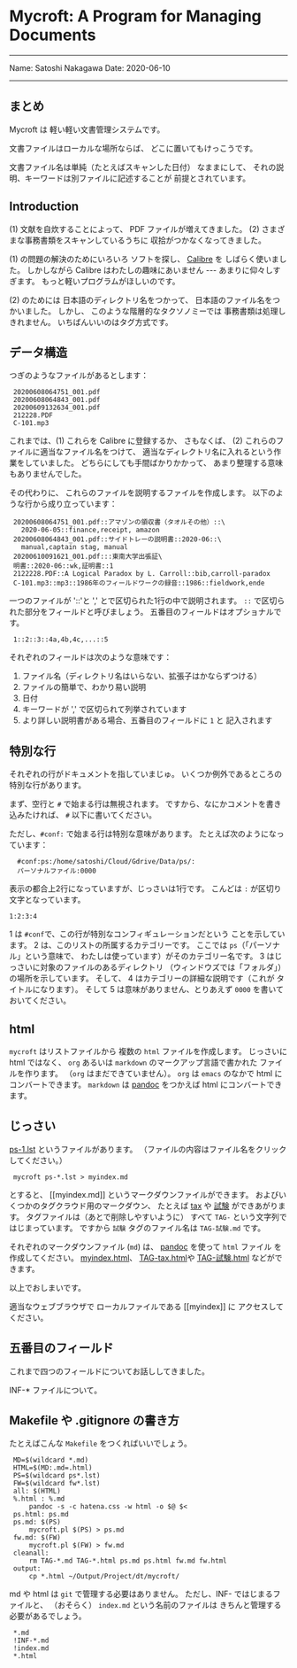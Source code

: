 <!-- -*- coding: utf-8; mode: markdown -*- -->

# Mycroft: A Program for Managing Documents

---

Name: Satoshi Nakagawa
Date: 2020-06-10

---

## まとめ

Mycroft は 軽い軽い文書管理システムです。

文書ファイルはローカルな場所ならば、
どこに置いてもけっこうです。

文書ファイル名は単純（たとえばスキャンした日付）
なままにして、
それの説明、キーワードは別ファイルに記述することが
前提とされています。


## Introduction

(1) 文献を自炊することによって、
PDF ファイルが増えてきました。
(2) さまざまな事務書類をスキャンしているうちに
収拾がつかなくなってきました。

(1) の問題の解決のためにいろいろ
ソフトを探し、
[Calibre](https://calibre-ebook.com/) を
しばらく使いました。
しかしながら Calibre はわたしの趣味にあいません ---
あまりに仰々しすぎます。
もっと軽いプログラムがほしいのです。

(2) のためには
日本語のディレクトリ名をつかって、
日本語のファイル名をつかいました。
しかし、
このような階層的なタクソノミーでは
事務書類は処理しきれません。
いちばんいいのはタグ方式です。

<!-- Mycroft は、ファイルを
文献ファイルとそれ以外とに分類します。 -->

## データ構造

つぎのようなファイルがあるとします：


     20200608064751_001.pdf
     20200608064843_001.pdf
     20200609132634_001.pdf
     212228.PDF
     C-101.mp3
     

これまでは、(1) これらを Calibre に登録するか、
さもなくば、
(2) これらのファイルに適当なファイル名をつけて、
適当なディレクトリ名に入れるという作業をしていました。
どちらにしても手間ばかりかかって、
あまり整理する意味もありませんでした。

その代わりに、
これらのファイルを説明するファイルを作成します。
以下のような行から成り立っています：

     20200608064751_001.pdf::アマゾンの領収書（タオルその他）::\
       2020-06-05::finance,receipt, amazon
     20200608064843_001.pdf::サイドトレーの説明書::2020-06::\
       manual,captain stag, manual
     20200610091621_001.pdf:::東南大学出張証\
     明書::2020-06::wk,証明書::1
     2122228.PDF::A Logical Paradox by L. Carroll::bib,carroll-paradox
     C-101.mp3::mp3::1986年のフィールドワークの録音::1986::fieldwork,ende

一つのファイルが '::'と ',' とで区切られた1行の中で説明されます。
`::` で区切られた部分をフィールドと呼びましょう。
五番目のフィールドはオプショナルです。

     1::2::3::4a,4b,4c,...::5

それぞれのフィールドは次のような意味です：

 1. ファイル名（ディレクトリ名はいらない、拡張子はかならずつける）
 2. ファイルの簡単で、わかり易い説明
 3. 日付
 4. キーワードが ',' で区切られて列挙されています
 5. より詳しい説明書がある場合、五番目のフィールドに `1` と
    記入されます
 

## 特別な行

それぞれの行がドキュメントを指していまじゅ。
いくつか例外であるところの特別な行があります。

まず、空行と `#` で始まる行は無視されます。
ですから、なにかコメントを書き込みたければ、
`#` 以下に書いてください。

ただし、`#conf:` で始まる行は特別な意味があります。
たとえば次のようになっています：

      #conf:ps:/home/satoshi/Cloud/Gdrive/Data/ps/:
      パーソナルファイル:0000

表示の都合上2行になっていますが、じっさいは1行です。
こんどは `:` が区切り文字となっています。

    1:2:3:4
    
1 は `#conf`で、この行が特別なコンフィギュレーションだという
ことを示しています。
2 は、このリストの所属するカテゴリーです。
ここでは `ps`（「パーソナル」という意味で、
わたしは使っています）がそのカテゴリー名です。
3 はじっさいに対象のファイルのあるディレクトリ
（ウィンドウズでは「フォルダ」）の場所を示しています。
そして、
4 はカテゴリーの詳細な説明です（これが
タイトルになります）。
そして 
5 は意味がありません、とりあえず
`0000` を書いておいてください。

## html

`mycroft` はリストファイルから
複数の `html` ファイルを作成します。
じっさいに html ではなく、
`org` あるいは `markdown` のマークアップ言語で書かれた
ファイルを作ります。
（`org` はまだできていません）。
`org` は `emacs` のなかで html にコンバートできます。
`markdown` は 
[pandoc](https://pandoc.org) をつかえば html
にコンバートできます。

## じっさい

[ps-1.lst](ps-1.lst)  というファイルがあります。
（ファイルの内容はファイル名をクリックしてください。）


     mycroft ps-*.lst > myindex.md
     
とすると、
[[myindex.md]] というマークダウンファイルができます。
およびいくつかのタグクラウド用のマークダウン、
たとえば [tax](TAG-tax.html) や
[試験](TAG-試験) ができあがります。
タグファイルは（あとで削除しやすいように）
すべて `TAG-` という文字列ではじまっています。
ですから `試験` タグのファイル名は
`TAG-試験.md` です。

それぞれのマークダウンファイル (`md`) は、
[pandoc](https://pandoc.org) を使って `html` ファイル
を作成してください。
[myindex.html](myindex.html)、
[TAG-tax.html](TAG-tax.html)や
[TAG-試験.html](TAG-試験.html) などができます。

以上でおしまいです。

適当なウェブブラウザで
ローカルファイルである [[myindex]] に
アクセスしてください。

## 五番目のフィールド

これまで四つのフィールドについてお話ししてきました。

INF-* ファイルについて。

## Makefile や .gitignore の書き方

たとえばこんな `Makefile` をつくればいいでしょう。

     MD=$(wildcard *.md)
     HTML=$(MD:.md=.html)
     PS=$(wildcard ps*.lst)
     FW=$(wildcard fw*.lst)
     all: $(HTML) 
     %.html : %.md
         pandoc -s -c hatena.css -w html -o $@ $<
     ps.html: ps.md
     ps.md: $(PS)
         mycroft.pl $(PS) > ps.md
     fw.md: $(FW)
         mycroft.pl $(FW) > fw.md
     cleanall:
         rm TAG-*.md TAG-*.html ps.md ps.html fw.md fw.html
     output:
         cp *.html ~/Output/Project/dt/mycroft/


md や html は `git` で管理する必要はありません。
ただし、INF- ではじまるファイルと、
（おそらく） `index.md` という名前のファイルは
きちんと管理する必要があるでしょう。

     *.md
     !INF-*.md
     !index.md
     *.html
     
